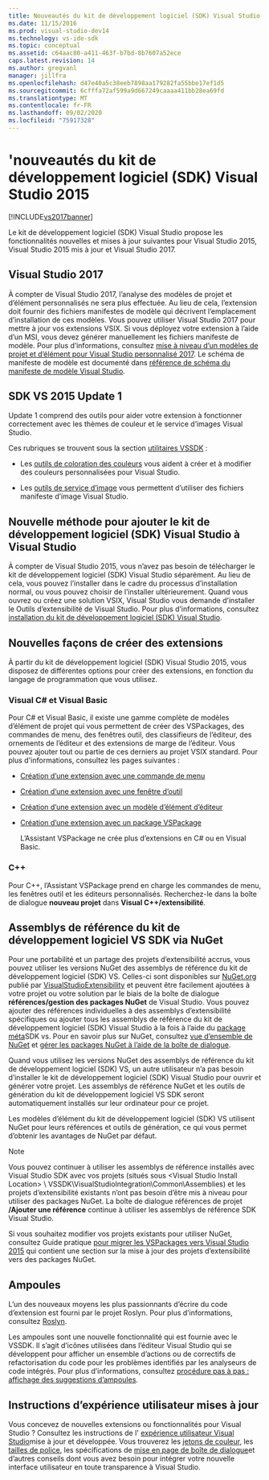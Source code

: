 ```yaml
---
title: Nouveautés du kit de développement logiciel (SDK) Visual Studio 2015 | Microsoft Docs
ms.date: 11/15/2016
ms.prod: visual-studio-dev14
ms.technology: vs-ide-sdk
ms.topic: conceptual
ms.assetid: c64aac80-a411-463f-b7bd-8b7607a52ece
caps.latest.revision: 14
ms.author: gregvanl
manager: jillfra
ms.openlocfilehash: d47e40a5c38eeb7898aa179282fa55bbe17ef1d5
ms.sourcegitcommit: 6cfffa72af599a9d667249caaaa411bb28ea69fd
ms.translationtype: MT
ms.contentlocale: fr-FR
ms.lasthandoff: 09/02/2020
ms.locfileid: "75917328"
---
```

# <a name="what39s-new-in-the-visual-studio-2015-sdk"></a>&#39;nouveautés du kit de développement logiciel (SDK) Visual Studio 2015
[!INCLUDE[vs2017banner](../includes/vs2017banner.md)]

Le kit de développement logiciel (SDK) Visual Studio propose les fonctionnalités nouvelles et mises à jour suivantes pour Visual Studio 2015, Visual Studio 2015 mis à jour et Visual Studio 2017.

## <a name="visual-studio-2017"></a>Visual Studio 2017

À compter de Visual Studio 2017, l’analyse des modèles de projet et d’élément personnalisés ne sera plus effectuée. Au lieu de cela, l’extension doit fournir des fichiers manifestes de modèle qui décrivent l’emplacement d’installation de ces modèles. Vous pouvez utiliser Visual Studio 2017 pour mettre à jour vos extensions VSIX. Si vous déployez votre extension à l’aide d’un MSI, vous devez générer manuellement les fichiers manifeste de modèle. Pour plus d’informations, consultez [mise à niveau d’un modèles de projet et d’élément pour Visual Studio personnalisé 2017](/visualstudio/extensibility/upgrading-custom-project-and-item-templates-for-visual-studio-2017?view=vs-2015). Le schéma de manifeste de modèle est documenté dans [référence de schéma du manifeste de modèle Visual Studio](/visualstudio/extensibility/visual-studio-template-manifest-schema-reference).

## <a name="vs-2015-sdk-update-1"></a>SDK VS 2015 Update 1
 Update 1 comprend des outils pour aider votre extension à fonctionner correctement avec les thèmes de couleur et le service d’images Visual Studio.

 Ces rubriques se trouvent sous la section [utilitaires VSSDK](../extensibility/internals/vssdk-utilities.md) :

- Les [outils de coloration des couleurs](../extensibility/internals/color-theming-tools.md) vous aident à créer et à modifier des couleurs personnalisées pour Visual Studio.

- Les [outils de service d’image](../extensibility/internals/image-service-tools.md) vous permettent d’utiliser des fichiers manifeste d’image Visual Studio.

## <a name="new-way-to-add-the-visual-studio-sdk-to-visual-studio"></a>Nouvelle méthode pour ajouter le kit de développement logiciel (SDK) Visual Studio à Visual Studio
 À compter de Visual Studio 2015, vous n’avez pas besoin de télécharger le kit de développement logiciel (SDK) Visual Studio séparément. Au lieu de cela, vous pouvez l’installer dans le cadre du processus d’installation normal, ou vous pouvez choisir de l’installer ultérieurement. Quand vous ouvrez ou créez une solution VSIX, Visual Studio vous demande d’installer le Outils d’extensibilité de Visual Studio. Pour plus d’informations, consultez [installation du kit de développement logiciel (SDK) Visual Studio](../extensibility/installing-the-visual-studio-sdk.md).

## <a name="new-ways-of-creating-extensions"></a>Nouvelles façons de créer des extensions
 À partir du kit de développement logiciel (SDK) Visual Studio 2015, vous disposez de différentes options pour créer des extensions, en fonction du langage de programmation que vous utilisez.

### <a name="visual-c-and-visual-basic"></a>Visual C# et Visual Basic
 Pour C# et Visual Basic, il existe une gamme complète de modèles d’élément de projet qui vous permettent de créer des VSPackages, des commandes de menu, des fenêtres outil, des classifieurs de l’éditeur, des ornements de l’éditeur et des extensions de marge de l’éditeur. Vous pouvez ajouter tout ou partie de ces derniers au projet VSIX standard. Pour plus d'informations, consultez les pages suivantes :

- [Création d’une extension avec une commande de menu](../extensibility/creating-an-extension-with-a-menu-command.md)

- [Création d’une extension avec une fenêtre d’outil](../extensibility/creating-an-extension-with-a-tool-window.md)

- [Création d’une extension avec un modèle d’élément d’éditeur](../extensibility/creating-an-extension-with-an-editor-item-template.md)

- [Création d’une extension avec un package VSPackage](../extensibility/creating-an-extension-with-a-vspackage.md)

     L’Assistant VSPackage ne crée plus d’extensions en C# ou en Visual Basic.

### <a name="c"></a>C++
 Pour C++, l’Assistant VSPackage prend en charge les commandes de menu, les fenêtres outil et les éditeurs personnalisés. Recherchez-le dans la boîte de dialogue **nouveau projet** dans **Visual C++/extensibilité**.

## <a name="vs-sdk-reference-assemblies-via-nuget"></a>Assemblys de référence du kit de développement logiciel VS SDK via NuGet
 Pour une portabilité et un partage des projets d’extensibilité accrus, vous pouvez utiliser les versions NuGet des assemblys de référence du kit de développement logiciel (SDK) VS.  Celles-ci sont disponibles sur [NuGet.org](https://www.nuget.org/) publié par [VisualStudioExtensibility](https://www.nuget.org/profiles/VisualStudioExtensibility) et peuvent être facilement ajoutées à votre projet ou votre solution par le biais de la boîte de dialogue **références/gestion des packages NuGet** de Visual Studio. Vous pouvez ajouter des références individuelles à des assemblys d’extensibilité spécifiques ou ajouter tous les assemblys de référence du kit de développement logiciel (SDK) Visual Studio à la fois à l’aide du [package méta](https://www.nuget.org/packages/VSSDK_Reference_Assemblies)SDK vs. Pour en savoir plus sur NuGet, consultez [vue d’ensemble de NuGet](/nuget/) et [gérer les packages NuGet à l’aide de la boîte de dialogue](/nuget/consume-packages/install-use-packages-visual-studio).

 Quand vous utilisez les versions NuGet des assemblys de référence du kit de développement logiciel (SDK) VS, un autre utilisateur n’a pas besoin d’installer le kit de développement logiciel (SDK) Visual Studio pour ouvrir et générer votre projet.  Les assemblys de référence NuGet et les outils de génération du kit de développement logiciel VS SDK seront automatiquement installés sur leur ordinateur pour ce projet.

 Les modèles d’élément du kit de développement logiciel (SDK) VS utilisent NuGet pour leurs références et outils de génération, ce qui vous permet d’obtenir les avantages de NuGet par défaut.

> [!NOTE]
> Vous pouvez continuer à utiliser les assemblys de référence installés avec Visual Studio SDK avec vos projets (situés sous \<Visual Studio Install Location> \ VSSDK\VisualStudioIntegration\Common\Assemblies) et les projets d’extensibilité existants n’ont pas besoin d’être mis à niveau pour utiliser des packages NuGet.  La boîte de dialogue références de projet **/Ajouter une référence** continue à utiliser les assemblys de référence SDK Visual Studio.
>
> Si vous souhaitez modifier vos projets existants pour utiliser NuGet, consultez Guide pratique [pour migrer les VSPackages vers Visual Studio 2015](../extensibility/how-to-migrate-extensibility-projects-to-visual-studio-2015.md) qui contient une section sur la mise à jour des projets d’extensibilité vers des packages NuGet.

## <a name="light-bulbs"></a>Ampoules
 L’un des nouveaux moyens les plus passionnants d’écrire du code d’extension est fourni par le projet Roslyn. Pour plus d’informations, consultez [Roslyn](https://github.com/dotnet/Roslyn).

 Les ampoules sont une nouvelle fonctionnalité qui est fournie avec le VSSDK. Il s’agit d’icônes utilisées dans l’éditeur Visual Studio qui se développent pour afficher un ensemble d’actions ou de correctifs de refactorisation du code pour les problèmes identifiés par les analyseurs de code intégrés. Pour plus d’informations, consultez [procédure pas à pas : affichage des suggestions d’ampoules](../extensibility/walkthrough-displaying-light-bulb-suggestions.md).

## <a name="updated-user-experience-guidelines"></a>Instructions d’expérience utilisateur mises à jour
 Vous concevez de nouvelles extensions ou fonctionnalités pour Visual Studio ? Consultez les instructions de l' [expérience utilisateur Visual Studio](../extensibility/ux-guidelines/visual-studio-user-experience-guidelines.md)mise à jour et développée.  Vous trouverez les [jetons de couleur](../extensibility/ux-guidelines/shared-colors-for-visual-studio.md), les [tailles de police](../extensibility/ux-guidelines/fonts-and-formatting-for-visual-studio.md), les spécifications de [mise en page de boîte de dialogue](../extensibility/ux-guidelines/layout-for-visual-studio.md)et d’autres conseils dont vous avez besoin pour intégrer votre nouvelle interface utilisateur en toute transparence à Visual Studio.

